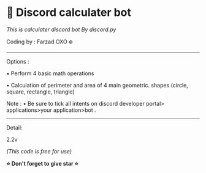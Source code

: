 # 🧮 Discord calculater bot

*This is calculater discord bot By discord.py*

Coding by : Farzad OXO ❄️



_____________________________________________
Options :

• Perform 4 basic math operations

• Calculation of perimeter and area of ​​4 main geometric.        shapes (circle, square, rectangle, triangle)



Note :
• Be sure to tick all intents on discord developer portal> applications>your application>bot .
_____________________________________________

Detail:

2.2v


*(This code is free for use)*

**⭐️ Don't forget to give star ⭐️**